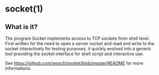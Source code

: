 # socket(1)

## What is it?

The program Socket implements access to TCP sockets from shell level.
First written for the need to open a server socket and read and write
to the socket interactively for testing purposes, it quickly evolved
into a generic tool providing the socket interface for shell script
and interactive use.

See https://github.com/wosch/socket/blob/master/README for more informations.

